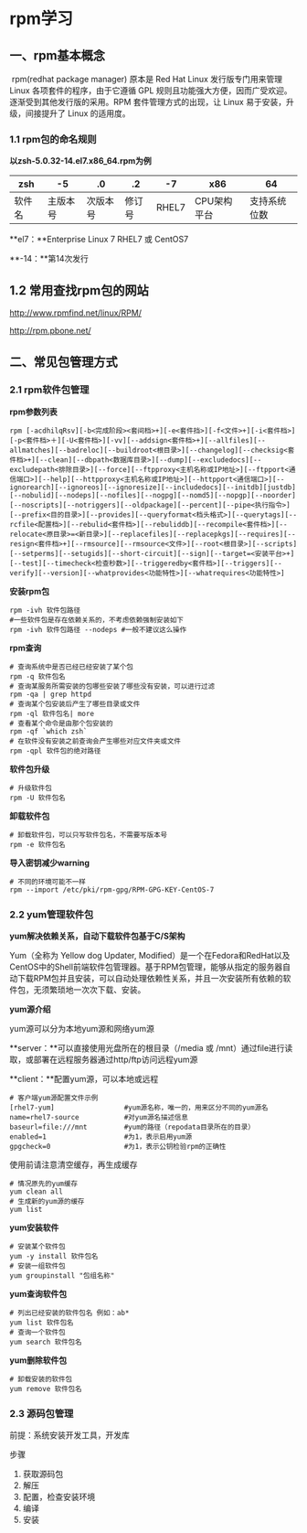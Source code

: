 # rpm学习

## 一、rpm基本概念

​	rpm(redhat package manager) 原本是 Red Hat Linux 发行版专门用来管理 Linux 各项套件的程序，由于它遵循 GPL 规则且功能强大方便，因而广受欢迎。逐渐受到其他发行版的采用。RPM 套件管理方式的出现，让 Linux 易于安装，升级，间接提升了 Linux 的适用度。

### 1.1 rpm包的命名规则

**以zsh-5.0.32-14.el7.x86_64.rpm为例**

| zsh    | -5       | .0       | .2     | -7    | x86         | 64           |
| ------ | -------- | -------- | ------ | ----- | ----------- | ------------ |
| 软件名 | 主版本号 | 次版本号 | 修订号 | RHEL7 | CPU架构平台 | 支持系统位数 |

**el7：**Enterprise Linux 7   RHEL7 或 CentOS7

**-14：**第14次发行

## 1.2 常用查找rpm包的网站

http://www.rpmfind.net/linux/RPM/

http://rpm.pbone.net/

## 二、常见包管理方式

### 2.1 rpm软件包管理

**rpm参数列表**

```
rpm [-acdhilqRsv][-b<完成阶段><套间档>+][-e<套件挡>][-f<文件>+][-i<套件档>][-p<套件档>＋][-U<套件档>][-vv][--addsign<套件档>+][--allfiles][--allmatches][--badreloc][--buildroot<根目录>][--changelog][--checksig<套件档>+][--clean][--dbpath<数据库目录>][--dump][--excludedocs][--excludepath<排除目录>][--force][--ftpproxy<主机名称或IP地址>][--ftpport<通信端口>][--help][--httpproxy<主机名称或IP地址>][--httpport<通信端口>][--ignorearch][--ignoreos][--ignoresize][--includedocs][--initdb][justdb][--nobulid][--nodeps][--nofiles][--nogpg][--nomd5][--nopgp][--noorder][--noscripts][--notriggers][--oldpackage][--percent][--pipe<执行指令>][--prefix<目的目录>][--provides][--queryformat<档头格式>][--querytags][--rcfile<配置档>][--rebulid<套件档>][--rebuliddb][--recompile<套件档>][--relocate<原目录>=<新目录>][--replacefiles][--replacepkgs][--requires][--resign<套件档>+][--rmsource][--rmsource<文件>][--root<根目录>][--scripts][--setperms][--setugids][--short-circuit][--sign][--target=<安装平台>+][--test][--timecheck<检查秒数>][--triggeredby<套件档>][--triggers][--verify][--version][--whatprovides<功能特性>][--whatrequires<功能特性>]
```

**安装rpm包**

```shell
rpm -ivh 软件包路径
#一些软件包是存在依赖关系的，不考虑依赖强制安装如下
rpm -ivh 软件包路径 --nodeps #一般不建议这么操作
```

**rpm查询**

```shell
# 查询系统中是否已经已经安装了某个包
rpm -q 软件包名
# 查询某服务所需安装的包哪些安装了哪些没有安装，可以进行过滤
rpm -qa | grep httpd
# 查询某个包安装后产生了哪些目录或文件
rpm -ql 软件包名| more
# 查看某个命令是由那个包安装的
rpm -qf `which zsh`
# 在软件没有安装之前查询会产生哪些对应文件夹或文件
rpm -qpl 软件包的绝对路径
```

**软件包升级**

```shell
# 升级软件包
rpm -U 软件包名
```

**卸载软件包**

```shell
# 卸载软件包，可以只写软件包名，不需要写版本号
rpm -e 软件包名
```

**导入密钥减少warning**

```shell
# 不同的环境可能不一样
rpm --import /etc/pki/rpm-gpg/RPM-GPG-KEY-CentOS-7
```

### 2.2 yum管理软件包

**yum解决依赖关系，自动下载软件包基于C/S架构**

Yum（全称为 Yellow dog Updater, Modified）是一个在Fedora和RedHat以及CentOS中的Shell前端软件包管理器。基于RPM包管理，能够从指定的服务器自动下载RPM包并且安装，可以自动处理依赖性关系，并且一次安装所有依赖的软件包，无须繁琐地一次次下载、安装。 

**yum源介绍**

yum源可以分为本地yum源和网络yum源

**server：**可以直接使用光盘所在的根目录（/media 或  /mnt）通过file进行读取，或部署在远程服务器通过http/ftp访问远程yum源

**client：**配置yum源，可以本地或远程

```shell
# 客户端yum源配置文件示例
[rhel7-yum]					#yum源名称，唯一的，用来区分不同的yum源名
name=rhel7-source			#对yum源名描述信息
baseurl=file:///mnt			#yum的路径（repodata目录所在的目录）
enabled=1					#为1，表示启用yum源
gpgcheck=0					#为1，表示公钥检验rpm的正确性
```

使用前请注意清空缓存，再生成缓存

```shell
# 情况原先的yum缓存
yum clean all
# 生成新的yum源的缓存
yum list
```

**yum安装软件**

```shell
# 安装某个软件包
yum -y install 软件包名
# 安装一组软件包
yum groupinstall "包组名称"
```

**yum查询软件包**

```shell
# 列出已经安装的软件包名 例如：ab*
yum list 软件包名
# 查询一个软件包
yum search 软件包名
```

**yum删除软件包**

```shell
# 卸载安装的软件包
yum remove 软件包名
```

### 2.3 源码包管理

前提：系统安装开发工具，开发库

步骤

1. 获取源码包
2. 解压
3. 配置，检查安装环境
4. 编译
5. 安装

